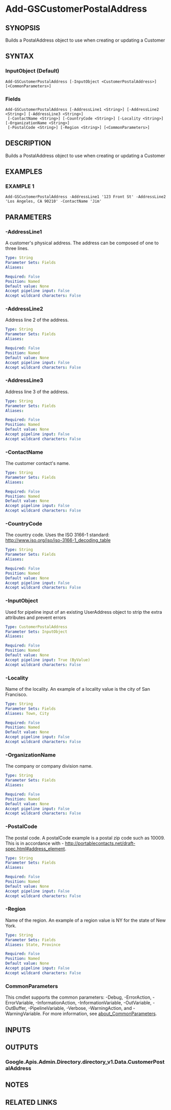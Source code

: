 # Add-GSCustomerPostalAddress

## SYNOPSIS
Builds a PostalAddress object to use when creating or updating a Customer

## SYNTAX

### InputObject (Default)
```
Add-GSCustomerPostalAddress [-InputObject <CustomerPostalAddress>] [<CommonParameters>]
```

### Fields
```
Add-GSCustomerPostalAddress [-AddressLine1 <String>] [-AddressLine2 <String>] [-AddressLine3 <String>]
 [-ContactName <String>] [-CountryCode <String>] [-Locality <String>] [-OrganizationName <String>]
 [-PostalCode <String>] [-Region <String>] [<CommonParameters>]
```

## DESCRIPTION
Builds a PostalAddress object to use when creating or updating a Customer

## EXAMPLES

### EXAMPLE 1
```
Add-GSCustomerPostalAddress -AddressLine1 '123 Front St' -AddressLine2 'Los Angeles, CA 90210' -ContactName 'Jim'
```

## PARAMETERS

### -AddressLine1
A customer's physical address.
The address can be composed of one to three lines.

```yaml
Type: String
Parameter Sets: Fields
Aliases:

Required: False
Position: Named
Default value: None
Accept pipeline input: False
Accept wildcard characters: False
```

### -AddressLine2
Address line 2 of the address.

```yaml
Type: String
Parameter Sets: Fields
Aliases:

Required: False
Position: Named
Default value: None
Accept pipeline input: False
Accept wildcard characters: False
```

### -AddressLine3
Address line 3 of the address.

```yaml
Type: String
Parameter Sets: Fields
Aliases:

Required: False
Position: Named
Default value: None
Accept pipeline input: False
Accept wildcard characters: False
```

### -ContactName
The customer contact's name.

```yaml
Type: String
Parameter Sets: Fields
Aliases:

Required: False
Position: Named
Default value: None
Accept pipeline input: False
Accept wildcard characters: False
```

### -CountryCode
The country code.
Uses the ISO 3166-1 standard: http://www.iso.org/iso/iso-3166-1_decoding_table

```yaml
Type: String
Parameter Sets: Fields
Aliases:

Required: False
Position: Named
Default value: None
Accept pipeline input: False
Accept wildcard characters: False
```

### -InputObject
Used for pipeline input of an existing UserAddress object to strip the extra attributes and prevent errors

```yaml
Type: CustomerPostalAddress
Parameter Sets: InputObject
Aliases:

Required: False
Position: Named
Default value: None
Accept pipeline input: True (ByValue)
Accept wildcard characters: False
```

### -Locality
Name of the locality.
An example of a locality value is the city of San Francisco.

```yaml
Type: String
Parameter Sets: Fields
Aliases: Town, City

Required: False
Position: Named
Default value: None
Accept pipeline input: False
Accept wildcard characters: False
```

### -OrganizationName
The company or company division name.

```yaml
Type: String
Parameter Sets: Fields
Aliases:

Required: False
Position: Named
Default value: None
Accept pipeline input: False
Accept wildcard characters: False
```

### -PostalCode
The postal code.
A postalCode example is a postal zip code such as 10009.
This is in accordance with - http://portablecontacts.net/draft-spec.html#address_element.

```yaml
Type: String
Parameter Sets: Fields
Aliases:

Required: False
Position: Named
Default value: None
Accept pipeline input: False
Accept wildcard characters: False
```

### -Region
Name of the region.
An example of a region value is NY for the state of New York.

```yaml
Type: String
Parameter Sets: Fields
Aliases: State, Province

Required: False
Position: Named
Default value: None
Accept pipeline input: False
Accept wildcard characters: False
```

### CommonParameters
This cmdlet supports the common parameters: -Debug, -ErrorAction, -ErrorVariable, -InformationAction, -InformationVariable, -OutVariable, -OutBuffer, -PipelineVariable, -Verbose, -WarningAction, and -WarningVariable. For more information, see [about_CommonParameters](http://go.microsoft.com/fwlink/?LinkID=113216).

## INPUTS

## OUTPUTS

### Google.Apis.Admin.Directory.directory_v1.Data.CustomerPostalAddress
## NOTES

## RELATED LINKS
